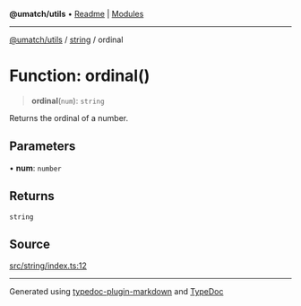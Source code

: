 **@umatch/utils** • [Readme](../../index.md) \| [Modules](../../modules.md)

***

[@umatch/utils](../../modules.md) / [string](../index.md) / ordinal

# Function: ordinal()

> **ordinal**(`num`): `string`

Returns the ordinal of a number.

## Parameters

• **num**: `number`

## Returns

`string`

## Source

[src/string/index.ts:12](https://github.com/umatch-oficial/utils/blob/6b2757d/src/string/index.ts#L12)

***

Generated using [typedoc-plugin-markdown](https://www.npmjs.com/package/typedoc-plugin-markdown) and [TypeDoc](https://typedoc.org/)
